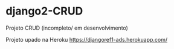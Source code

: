 # django2-CRUD

Projeto CRUD
(incompleto/ em desenvolvimento)

Projeto upado na Heroku https://djangoref1-ads.herokuapp.com/
